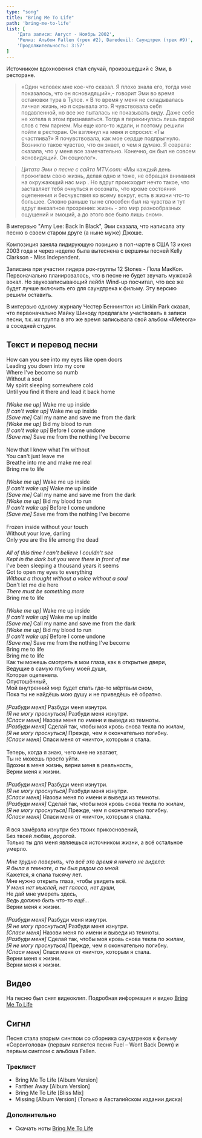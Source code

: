 ```yaml
---
type: "song"
title: "Bring Me To Life"
path: 'bring-me-to-life'
list: [
	'Дата записи: Август - Ноябрь 2002',
	'Релиз: Альбом Fallen (трек #2), Daredevil: Саундтрек (трек #9)',
	'Продолжительность: 3:57'
]
---
```


Источником вдохновения стал случай, произошедший с Эми, в ресторане.

> «Один человек мне кое-что сказал. Я плохо знала его,  тогда  мне показалось, что он ясновидящий»,- говорит Эми во время остановки тура в Тулсе. « В то время у меня не складывалась личная жизнь, но я скрывала это. Я чувствовала себя  подавленной, но все же пыталась не показывать виду. Даже себе не хотела в этом признаваться. Тогда я перекинулась лишь парой слов с тем парнем. Мы еще кого-то ждали, и поэтому решили пойти в ресторан. Он взглянул на меня и спросил: «Ты счастлива?» Я почувствовала, как мое сердце подпрыгнуло. Возникло такое чувство, что он знает, о чем я думаю. Я соврала: сказала, что у меня все замечательно. Конечно, он был не совсем ясновидящий. Он  социолог».

> <cite>Цитата Эми о песне с сайта MTV.com:</cite>
> «Мы каждый день прожигаем свою жизнь, делая одно и тоже, не обращая внимания на окружающий нас мир . Но вдруг происходит нечто такое, что заставляет тебя очнуться и осознать, что кроме состояния оцепенения и бесчувствия ко всему вокруг,  есть в жизни что-то большее. Словно раньше ты не способен был на чувства и  тут вдруг внезапное прозрение:  жизнь - это мир  разнообразных ощущений и эмоций, а до этого все было лишь сном».

В интервью "Amy Lee: Back In Black", Эми сказала, что написала эту песню о своем старом друге (а ныне муже) Джоше.

Композиция заняла лидирующую позицию в поп-чарте  в США 13 июня 2003 года и через неделю была вытеснена с вершины песней Kelly Clarkson - Miss Independent.

Записана при участии лидера рок-группы 12 Stones - Пола МакКоя. Первоначально планировалось, что в песне не будет звучать мужской вокал. Но звукозаписывающий лейбл Wind-up посчитал, что все же будет лучше включить его  для саундтрека к фильму. Эту версию решили оставить.

В интервью одному журналу Честер Беннингтон из Linkin Park сказал, что первоначально  Майку Шиноду предлагали участвовать в записи песни, т.к. их группа в это же время записывала свой альбом «Meteora» в соседней студии.

## <i class="fas fa-dove"></i> Текст и перевод песни

<div class="song-wrap">

<div class="song-lyric">
				How can you see into my eyes like open doors<br/>
				Leading you down into my core<br/>
				Where I've become so numb<br/>
				Without a soul<br/>
				My spirit sleeping somewhere cold<br/>
				Until you find it there and lead it back home<br/>
<br/>
<i>[Wake me up]</i> Wake me up inside<br/>
<i>[I can't wake up]</i> Wake me up inside<br/>
<i>[Save me]</i> Call my name and save me from the dark<br/>
<i>[Wake me up]</i> Bid my blood to run<br/>
<i>[I can't wake up]</i> Before I come undone<br/>
<i>[Save me]</i> Save me from the nothing I've become<br/>
<br/>
				Now that I know what I'm without<br/>
				You can't just leave me<br/>
				Breathe into me and make me real<br/>
				Bring me to life<br/>
<br/>
<i>[Wake me up]</i> Wake me up inside<br/>
<i>[I can't wake up]</i> Wake me up inside<br/>
<i>[Save me]</i> Call my name and save me from the dark<br/>
<i>[Wake me up]</i> Bid my blood to run<br/>
<i>[I can't wake up]</i> Before I come undone<br/>
<i>[Save me]</i> Save me from the nothing I've become<br/>
<br/>
				Frozen inside without your touch<br/>
				Without your love, darling<br/>
				Only you are the life among the dead<br/>
<br/>
<i>All of this time I can't believe I couldn't see</i><br/>
<i>Kept in the dark but you were there in front of me</i><br/>
				I've been sleeping a thousand years it seems<br/>
				Got to open my eyes to everything<br/>
<i>Without a thought without a voice without a soul</i><br/>
				Don't let me die here<br/>
<i>There must be something more</i><br/>
				Bring me to life<br/>
<br/>
<i>[Wake me up]</i> Wake me up inside<br/>
<i>[I can't wake up]</i> Wake me up inside<br/>
<i>[Save me]</i> Call my name and save me from the dark<br/>
<i>[Wake me up]</i> Bid my blood to run<br/>
<i>[I can't wake up]</i> Before I come undone<br/>
<i>[Save me]</i> Save me from the nothing I've become<br/>
				Bring me to life<br/>
				Bring me to life</div>

<div class="song-lyric">
				Как ты можешь смотреть в мои глаза, как в открытые двери,<br/>
				Ведущие в самую глубину моей души,<br/>
				Которая оцепенела.<br/>
				Опустошённый,<br/>
				Мой внутренний мир будет спать где-то мёртвым сном,<br/>
				Пока ты не найдёшь мою душу и не приведёшь её обратно.<br/>
<br/>
<em>[Разбуди меня]</em> Разбуди меня изнутри.<br/>
<em>[Я не могу проснуться]</em> Разбуди меня изнутри.<br/>
<em>[Спаси меня]</em> Назови меня по имени и выведи из темноты.<br/>
<em>[Разбуди меня]</em> Сделай так, чтобы моя кровь снова текла по жилам,<br/>
<em>[Я не могу проснуться]</em> Прежде, чем я окончательно погибну.<br/>
<em>[Спаси меня]</em> Спаси меня от «ничто», которым я стала.<br/>
<br/>
				Теперь, когда я знаю, чего мне не хватает,<br/>
				Ты не можешь просто уйти.<br/>
				Вдохни в меня жизнь, верни меня в реальность,<br/>
				Верни меня к жизни.<br/>
<br/>
<em>[Разбуди меня]</em> Разбуди меня изнутри.<br/>
<em>[Я не могу проснуться]</em> Разбуди меня изнутри.<br/>
<em>[Спаси меня]</em> Назови меня по имени и выведи из темноты.<br/>
<em>[Разбуди меня]</em> Сделай так, чтобы моя кровь снова текла по жилам,<br/>
<em>[Я не могу проснуться]</em> Прежде, чем я окончательно погибну.<br/>
<em>[Спаси меня]</em> Спаси меня от «ничто», которым я стала.<br/>
<br/>
				Я вся замёрзла изнутри без твоих прикосновений,<br/>
				Без твоей любви, дорогой.<br/>
				Только ты для меня являешься источником жизни, а всё остальное умерло.<br/>
<br/>
<em>Мне трудно поверить, что всё это время я ничего не видела:</em><br/>
<em>Я была в темноте, а ты был рядом со мной.</em><br/>
				Кажется, я спала тысячу лет.<br/>
				Мне нужно открыть глаза, чтобы увидеть всё.<br/>
<em>У меня нет мыслей, нет голоса, нет души,</em><br/>
				Не дай мне умереть здесь,<br/>
<em>Ведь должно быть что-то ещё…</em><br/>
				Верни меня к жизни.<br/>
<br/>
<em>[Разбуди меня]</em> Разбуди меня изнутри.<br/>
<em>[Я не могу проснуться]</em> Разбуди меня изнутри.<br/>
<em>[Спаси меня]</em> Назови меня по имени и выведи из темноты.<br/>
<em>[Разбуди меня]</em> Сделай так, чтобы моя кровь снова текла по жилам,<br/>
<em>[Я не могу проснуться]</em> Прежде, чем я окончательно погибну.<br/>
<em>[Спаси меня]</em> Спаси меня от «ничто», которым я стала.<br/>
				Верни меня к жизни.<br/>
				Верни меня к жизни.</div>

</div>



## <i class="fas fa-film"></i> Видео

На песню был снят видеоклип. Подробная информация и видео [Bring Me To Life](/clips/index)

## <i class="fas fa-compact-disc"></i> Сигнл

Песня стала вторым синглом со сборника саундтреков к фильму «Сорвиголова» (первым является песня Fuel – Wont Back Down) и первым синглом с альбома Fallen.

### Треклист

- Bring Me To Life [Album Version]
- Farther Away [Album Version]
- Bring Me To Life [Bliss Mix]
- Missing [Album Version] (Только в Австалийском издании диска)

### Дополнительно

- Скачать ноты [Bring Me To Life](/pianosheets)